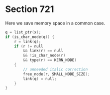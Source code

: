 # Section 721

Here we save memory space in a common case.

```c << Simplify a trivial box >>=
q = list_ptr(x);
if (is_char_node(q)) {
    r = link(q);
    if (r != null
        && link(r) == null
        && !is_char_node(r)
        && type(r) == KERN_NODE)
    {
        // unneeded italic correction
        free_node(r, SMALL_NODE_SIZE);
        link(q) = null;
    }
}
```
